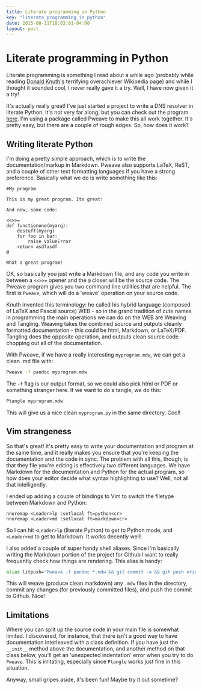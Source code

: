 ```yaml
---
title: Literate programming in Python
key: "literate_programming_in_python"
date: 2015-08-11T18:03:01-04:00
layout: post
---
```


# Literate programming in Python

Literate programming is something I read about a while ago (probably
while reading [Donald Knuth's](200~https://en.wikipedia.org/wiki/Donald_Knuth) 
terrifying overachiever Wikipedia page) and while I thought it sounded 
cool, I never really gave it a try. Well, I have now given it a try!

It's actually really great! I've just started a project to write a DNS
resolver in literate Python. It's not very far along, but you can check
out the program
[here](https://github.com/aliceriot/pyresolve/blob/master/pyresolve.md).
I'm using a package called Pweave to make this all work together. It's
pretty easy, but there are a couple of rough edges. So, how does it work?

## Writing literate Python

I'm doing a pretty simple approach, which is to write the
documentation/markup in Markdown. Pweave also supports LaTeX, ReST, and
a couple of other text formatting languages if you have a strong
preference. Basically what we do is write something like this:

```
#My program

This is my great program. Its great!

And now, some code:

<<>>=
def functionone(myarg):
    dostuff(myarg)
    for foo in bar:
        raise ValueError
    return asdfasdf
@

What a great program!
```

OK, so basically you just write a Markdown file, and any code you write in
between a `<<>>=` opener and the `@` closer will be the source code. The
Pweave program gives you two command line utilities that are helpful. The
first is `Pweave`, which will do a 'weave' operation on your source code. 

Knuth invented this terminology: he called his hybrid language (composed
of LaTeX and Pascal source) WEB - so in the grand tradition of cute names
in programming the main operations we can do on the WEB are Weaving and
Tangling. Weaving takes the combined source and outputs cleanly formatted
documentation - this could be html, Markdown, or LaTeX/PDF. Tangling does
the opposite operation, and outputs clean source code - chopping out all
of the documentation.

With Pweave, if we have a really interesting `myprogram.mdw`, we can get
a clean .md file with:

```bash
Pweave -f pandoc myprogram.mdw
```

The `-f` flag is our output format, so we could also pick html or PDF or
something stranger here. If we want to do a tangle, we do this:

```bash
Ptangle myprogram.mdw
```

This will give us a nice clean `myprogram.py` in the same directory. Cool!

## Vim strangeness

So that's great! It's pretty easy to write your documentation and program
at the same time, and it really makes you ensure that you're keeping the
documentation and the code in sync. The problem with all this, though, is
that they file you're editing is effectively two different languages. We
have Markdown for the documentation and Python for the actual program, so
how does your editor decide what syntax highlighting to use? Well, not all
that intelligently.

I ended up adding a couple of bindings to Vim to switch the filetype
between Markdown and Python:

```vimrc
nnoremap <Leader>lp :setlocal ft=python<cr>
nnoremap <Leader>md :setlocal ft=markdown<cr>
```

So I can hit `<Leader>lp` (literate Python) to get to Python mode, and
`<Leader>md` to get to Markdown. It works decently well!

I also added a couple of super handy shell aliases. Since I'm basically
writing the Markdown portion of the project for Github I want to really
frequently check how things are rendering. This alias is handy:

```zsh
alias litpush='Pweave -f pandoc *.mdw && git commit -a && git push origin master'
```

This will weave (produce clean markdown) any `.mdw` files in the
directory, commit any changes (for previously committed files), and push
the commit to Github. Nice!

## Limitations

Where you can split up the source code in your main file is somewhat
limited. I discovered, for instance, that there isn't a good way to have
documentation interleaved with a class definition. If you
have just the `__init__` method above the documentation, and another
method on that class below, you'll get an 'unexpected indentation' error
when you try to do `Pweave`. This is irritating, especially since
`Ptangle` works just fine in this situation. 

Anyway, small gripes aside, it's been fun! Maybe try it out sometime?
